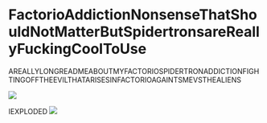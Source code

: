 # FactorioAddictionNonsenseThatShouldNotMatterButSpidertronsareReallyFuckingCoolToUse
AREALLYLONGREADMEABOUTMYFACTORIOSPIDERTRONADDICTIONFIGHTINGOFFTHEEVILTHATARISESINFACTORIOAGAINTSMEVSTHEALIENS

![](https://github.com/ZEROPOINTBRUH/ZEROPOINTBRUH/blob/main/random/factoryworker.gif?raw=true)

IEXPLODED
![](/LOST/myfirstloss.gif)
